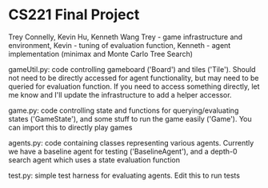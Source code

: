 # CS221 Final Project
Trey Connelly, Kevin Hu, Kenneth Wang
Trey - game infrastructure and environment, Kevin - tuning of evaluation function, Kenneth - agent implementation (minimax and Monte Carlo Tree Search)

gameUtil.py: code controlling gameboard ('Board') and tiles ('Tile'). Should not need to be directly accessed for agent functionality, but may need to be queried for evaluation function. If you need to access something directly, let me know and I'll update the infrastructure to add a helper accessor.

game.py: code controlling state and functions for querying/evaluating states ('GameState'), and some stuff to run the game easily ('Game'). You can import this to directly play games

agents.py: code containing classes representing various agents. Currently we have a baseline agent for testing ('BaselineAgent'), and a depth-0 search agent which uses a state evaluation function

test.py: simple test harness for evaluating agents. Edit this to run tests
